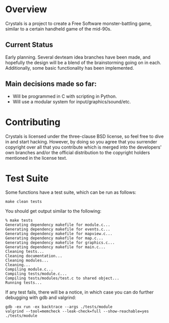 Overview
========

Crystals is a project to create a Free Software monster-battling game, similar to a certain handheld game of the mid-90s.

Current Status
--------------

Early planning.  Several devteam idea branches have been made, and hopefully the design will be a blend of the brainstorming going on in each. Additionally, some basic functionality has been implemented.

Main decisions made so far:
--------------------------

 * Will be programmed in C with scripting in Python.
 * Will use a modular system for input/graphics/sound/etc.

Contributing
============

Crystals is licensed under the three-clause BSD license, so feel free to dive in and start hacking. However, by doing so you agree that you surrender copyright over all that you contribute which is merged into the developers' own branches and/or the official distribution to the copyright holders mentioned in the license text.

Test Suite
==========

Some functions have a test suite, which can be run as follows:

    make clean tests

You should get output similar to the following:

    % make tests
    Generating dependency makefile for module.c...
    Generating dependency makefile for events.c...
    Generating dependency makefile for mapview.c...
    Generating dependency makefile for map.c...
    Generating dependency makefile for graphics.c...
    Generating dependency makefile for main.c...
    Cleaning tests...
    Cleaning documentation...
    Cleaning modules...
    Cleaning...
    Compiling module.c...
    Compiling tests/module.c...
    Compiling tests/modules/test.c to shared object...
    Running tests...

If any test fails, there will be a notice, in which case you can do further debugging with gdb and valgrind:

    gdb -ex run -ex backtrace --args ./tests/module
    valgrind --tool=memcheck --leak-check=full --show-reachable=yes ./tests/module
